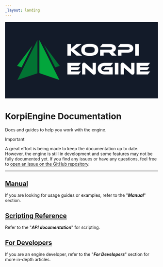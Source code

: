 ```yaml
---
_layout: landing
---
```


![KorpiEngine Banner](media/banner.png)

# KorpiEngine Documentation

Docs and guides to help you work with the engine.

> [!IMPORTANT]
> A great effort is being made to keep the documentation up to date. However, the engine is still in development and some features may not be fully documented yet. If you find any issues or have any questions, feel free to [open an issue on the GitHub repository](https://github.com/japsuu/KorpiEngine/issues).

---

## [Manual](~/manual/index.md)

If you are looking for usage guides or examples, refer to the "_**Manual**_" section.

## [Scripting Reference](~/api/index.md)

Refer to the "_**API documentation**_" for scripting.

## [For Developers](~/developers/index.md)

If you are an engine developer, refer to the "_**For Developers**_" section for more in-depth articles.
